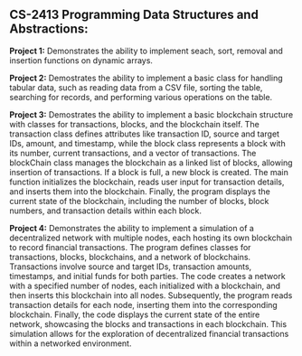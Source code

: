 **CS-2413 Programming Data Structures and Abstractions:**
---------------------------------------------------------
**Project 1:** Demonstrates the ability to implement seach, sort, removal and insertion functions on dynamic arrays.

**Project 2:** Demostrates the ability to implement a basic class for handling tabular data, such as reading data from a CSV file, sorting the table, searching for records, and performing various operations on the table.

**Project 3:** Demostrates the ability to implement a basic blockchain structure with classes for transactions, blocks, and the blockchain itself. The transaction class defines attributes like transaction ID, source and 
target IDs, amount, and timestamp, while the block class represents a block with its number, current transactions, and a vector of transactions. The blockChain class manages the blockchain as a linked list of blocks, 
allowing insertion of transactions. If a block is full, a new block is created. The main function initializes the blockchain, reads user input for transaction details, and inserts them into the blockchain. Finally, the 
program displays the current state of the blockchain, including the number of blocks, block numbers, and transaction details within each block.

**Project 4:** Demonstrates the ability to implement a simulation of a decentralized network with multiple nodes, each hosting its own blockchain to record financial transactions. The program defines classes for transactions, blocks, blockchains, and a network of blockchains. Transactions involve source and target IDs, transaction amounts, timestamps, and initial funds for both parties. The code creates a network with a specified number of nodes, each initialized with a blockchain, and then inserts this blockchain into all nodes. Subsequently, the program reads transaction details for each node, inserting them into the corresponding blockchain. Finally, the code displays the current state of the entire network, showcasing the blocks and transactions in each blockchain. This simulation allows for the exploration of decentralized financial transactions within a networked environment.
